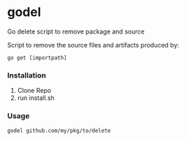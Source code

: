 # godel
Go delete script to remove package and source

Script to remove the source files and artifacts produced by:

```
go get [importpath]
```

### Installation
1. Clone Repo
2. run install.sh

### Usage
```
godel github.com/my/pkg/to/delete
```

